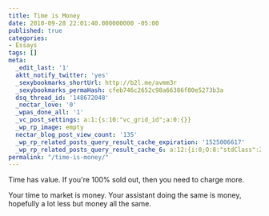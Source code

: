 ```yaml
---
title: Time is Money
date: 2010-09-28 22:01:40.000000000 -05:00
published: true
categories:
- Essays
tags: []
meta:
  _edit_last: '1'
  aktt_notify_twitter: 'yes'
  _sexybookmarks_shortUrl: http://b2l.me/avmm3r
  _sexybookmarks_permaHash: cfeb746c2652c98a66386f80e5273b3a
  dsq_thread_id: '148672048'
  _nectar_love: '0'
  _wpas_done_all: '1'
  _vc_post_settings: a:1:{s:10:"vc_grid_id";a:0:{}}
  _wp_rp_image: empty
  nectar_blog_post_view_count: '135'
  _wp_rp_related_posts_query_result_cache_expiration: '1525006617'
  _wp_rp_related_posts_query_result_cache_6: a:12:{i:0;O:8:"stdClass":2:{s:7:"post_id";s:3:"209";s:5:"score";s:18:"20.415077590660935";}i:1;O:8:"stdClass":2:{s:7:"post_id";s:3:"315";s:5:"score";s:17:"18.06095010352497";}i:2;O:8:"stdClass":2:{s:7:"post_id";s:3:"203";s:5:"score";s:17:"18.06095010352497";}i:3;O:8:"stdClass":2:{s:7:"post_id";s:4:"3234";s:5:"score";s:18:"16.105398472355187";}i:4;O:8:"stdClass":2:{s:7:"post_id";s:4:"1281";s:5:"score";s:18:"13.815553617710103";}i:5;O:8:"stdClass":2:{s:7:"post_id";s:3:"280";s:5:"score";s:18:"12.340733903029053";}i:6;O:8:"stdClass":2:{s:7:"post_id";s:3:"156";s:5:"score";s:18:"12.340733903029053";}i:7;O:8:"stdClass":2:{s:7:"post_id";s:4:"4434";s:5:"score";s:18:"11.782059702383707";}i:8;O:8:"stdClass":2:{s:7:"post_id";s:3:"649";s:5:"score";s:18:"11.420493465251232";}i:9;O:8:"stdClass":2:{s:7:"post_id";s:3:"626";s:5:"score";s:18:"10.875478916271616";}i:10;O:8:"stdClass":2:{s:7:"post_id";s:4:"6885";s:5:"score";s:17:"9.464941834081449";}i:11;O:8:"stdClass":2:{s:7:"post_id";s:4:"3835";s:5:"score";s:17:"9.464941834081449";}}
permalink: "/time-is-money/"
---
```

Time has value. If you're 100% sold out, then you need to charge more.

Your time to market is money. Your assistant doing the same is money, hopefully a lot less but money all the same.</p>
